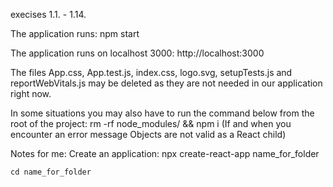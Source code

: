 execises 1.1. - 1.14.

The application runs:
    npm start

The application runs on localhost 3000:
    http://localhost:3000

The files App.css, App.test.js, index.css, logo.svg, setupTests.js and reportWebVitals.js may be deleted as they are not needed in our application right now.

In some situations you may also have to run the command below from the root of the project:
    rm -rf node_modules/ && npm i
(If and when you encounter an error message
    Objects are not valid as a React child)

Notes for me:
Create an application:
    npx create-react-app name_for_folder

    cd name_for_folder